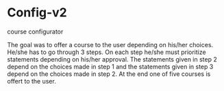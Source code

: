 # Config-v2
course configurator

The goal was to offer a course to the user depending on his/her choices. 
He/she has to go through 3 steps. 
On each step he/she must prioritize statements depending on his/her approval.
The statements given in step 2 depend on the choices made in step 1 and the statements given in step 3 depend on the choices made in step 2.
At the end one of five courses is offert to the user.

